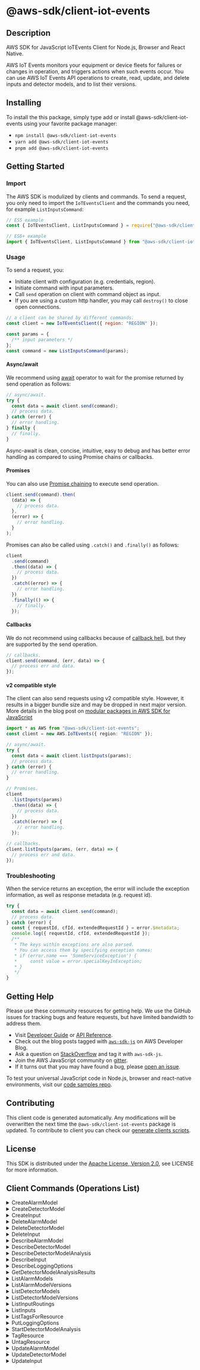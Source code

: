 <!-- generated file, do not edit directly -->

# @aws-sdk/client-iot-events

## Description

AWS SDK for JavaScript IoTEvents Client for Node.js, Browser and React Native.

<p>AWS IoT Events monitors your equipment or device fleets for failures or changes in operation, and
triggers actions when such events occur. You can use AWS IoT Events API operations to create, read,
update, and delete inputs and detector models, and to list their versions.</p>

## Installing

To install the this package, simply type add or install @aws-sdk/client-iot-events
using your favorite package manager:

- `npm install @aws-sdk/client-iot-events`
- `yarn add @aws-sdk/client-iot-events`
- `pnpm add @aws-sdk/client-iot-events`

## Getting Started

### Import

The AWS SDK is modulized by clients and commands.
To send a request, you only need to import the `IoTEventsClient` and
the commands you need, for example `ListInputsCommand`:

```js
// ES5 example
const { IoTEventsClient, ListInputsCommand } = require("@aws-sdk/client-iot-events");
```

```ts
// ES6+ example
import { IoTEventsClient, ListInputsCommand } from "@aws-sdk/client-iot-events";
```

### Usage

To send a request, you:

- Initiate client with configuration (e.g. credentials, region).
- Initiate command with input parameters.
- Call `send` operation on client with command object as input.
- If you are using a custom http handler, you may call `destroy()` to close open connections.

```js
// a client can be shared by different commands.
const client = new IoTEventsClient({ region: "REGION" });

const params = {
  /** input parameters */
};
const command = new ListInputsCommand(params);
```

#### Async/await

We recommend using [await](https://developer.mozilla.org/en-US/docs/Web/JavaScript/Reference/Operators/await)
operator to wait for the promise returned by send operation as follows:

```js
// async/await.
try {
  const data = await client.send(command);
  // process data.
} catch (error) {
  // error handling.
} finally {
  // finally.
}
```

Async-await is clean, concise, intuitive, easy to debug and has better error handling
as compared to using Promise chains or callbacks.

#### Promises

You can also use [Promise chaining](https://developer.mozilla.org/en-US/docs/Web/JavaScript/Guide/Using_promises#chaining)
to execute send operation.

```js
client.send(command).then(
  (data) => {
    // process data.
  },
  (error) => {
    // error handling.
  }
);
```

Promises can also be called using `.catch()` and `.finally()` as follows:

```js
client
  .send(command)
  .then((data) => {
    // process data.
  })
  .catch((error) => {
    // error handling.
  })
  .finally(() => {
    // finally.
  });
```

#### Callbacks

We do not recommend using callbacks because of [callback hell](http://callbackhell.com/),
but they are supported by the send operation.

```js
// callbacks.
client.send(command, (err, data) => {
  // process err and data.
});
```

#### v2 compatible style

The client can also send requests using v2 compatible style.
However, it results in a bigger bundle size and may be dropped in next major version. More details in the blog post
on [modular packages in AWS SDK for JavaScript](https://aws.amazon.com/blogs/developer/modular-packages-in-aws-sdk-for-javascript/)

```ts
import * as AWS from "@aws-sdk/client-iot-events";
const client = new AWS.IoTEvents({ region: "REGION" });

// async/await.
try {
  const data = await client.listInputs(params);
  // process data.
} catch (error) {
  // error handling.
}

// Promises.
client
  .listInputs(params)
  .then((data) => {
    // process data.
  })
  .catch((error) => {
    // error handling.
  });

// callbacks.
client.listInputs(params, (err, data) => {
  // process err and data.
});
```

### Troubleshooting

When the service returns an exception, the error will include the exception information,
as well as response metadata (e.g. request id).

```js
try {
  const data = await client.send(command);
  // process data.
} catch (error) {
  const { requestId, cfId, extendedRequestId } = error.$metadata;
  console.log({ requestId, cfId, extendedRequestId });
  /**
   * The keys within exceptions are also parsed.
   * You can access them by specifying exception names:
   * if (error.name === 'SomeServiceException') {
   *     const value = error.specialKeyInException;
   * }
   */
}
```

## Getting Help

Please use these community resources for getting help.
We use the GitHub issues for tracking bugs and feature requests, but have limited bandwidth to address them.

- Visit [Developer Guide](https://docs.aws.amazon.com/sdk-for-javascript/v3/developer-guide/welcome.html)
  or [API Reference](https://docs.aws.amazon.com/AWSJavaScriptSDK/v3/latest/index.html).
- Check out the blog posts tagged with [`aws-sdk-js`](https://aws.amazon.com/blogs/developer/tag/aws-sdk-js/)
  on AWS Developer Blog.
- Ask a question on [StackOverflow](https://stackoverflow.com/questions/tagged/aws-sdk-js) and tag it with `aws-sdk-js`.
- Join the AWS JavaScript community on [gitter](https://gitter.im/aws/aws-sdk-js-v3).
- If it turns out that you may have found a bug, please [open an issue](https://github.com/aws/aws-sdk-js-v3/issues/new/choose).

To test your universal JavaScript code in Node.js, browser and react-native environments,
visit our [code samples repo](https://github.com/aws-samples/aws-sdk-js-tests).

## Contributing

This client code is generated automatically. Any modifications will be overwritten the next time the `@aws-sdk/client-iot-events` package is updated.
To contribute to client you can check our [generate clients scripts](https://github.com/aws/aws-sdk-js-v3/tree/main/scripts/generate-clients).

## License

This SDK is distributed under the
[Apache License, Version 2.0](http://www.apache.org/licenses/LICENSE-2.0),
see LICENSE for more information.

## Client Commands (Operations List)

<details>
<summary>
CreateAlarmModel
</summary>

[Command API Reference](https://docs.aws.amazon.com/AWSJavaScriptSDK/v3/latest/clients/client-iot-events/classes/createalarmmodelcommand.html) / [Input](https://docs.aws.amazon.com/AWSJavaScriptSDK/v3/latest/clients/client-iot-events/interfaces/createalarmmodelcommandinput.html) / [Output](https://docs.aws.amazon.com/AWSJavaScriptSDK/v3/latest/clients/client-iot-events/interfaces/createalarmmodelcommandoutput.html)

</details>
<details>
<summary>
CreateDetectorModel
</summary>

[Command API Reference](https://docs.aws.amazon.com/AWSJavaScriptSDK/v3/latest/clients/client-iot-events/classes/createdetectormodelcommand.html) / [Input](https://docs.aws.amazon.com/AWSJavaScriptSDK/v3/latest/clients/client-iot-events/interfaces/createdetectormodelcommandinput.html) / [Output](https://docs.aws.amazon.com/AWSJavaScriptSDK/v3/latest/clients/client-iot-events/interfaces/createdetectormodelcommandoutput.html)

</details>
<details>
<summary>
CreateInput
</summary>

[Command API Reference](https://docs.aws.amazon.com/AWSJavaScriptSDK/v3/latest/clients/client-iot-events/classes/createinputcommand.html) / [Input](https://docs.aws.amazon.com/AWSJavaScriptSDK/v3/latest/clients/client-iot-events/interfaces/createinputcommandinput.html) / [Output](https://docs.aws.amazon.com/AWSJavaScriptSDK/v3/latest/clients/client-iot-events/interfaces/createinputcommandoutput.html)

</details>
<details>
<summary>
DeleteAlarmModel
</summary>

[Command API Reference](https://docs.aws.amazon.com/AWSJavaScriptSDK/v3/latest/clients/client-iot-events/classes/deletealarmmodelcommand.html) / [Input](https://docs.aws.amazon.com/AWSJavaScriptSDK/v3/latest/clients/client-iot-events/interfaces/deletealarmmodelcommandinput.html) / [Output](https://docs.aws.amazon.com/AWSJavaScriptSDK/v3/latest/clients/client-iot-events/interfaces/deletealarmmodelcommandoutput.html)

</details>
<details>
<summary>
DeleteDetectorModel
</summary>

[Command API Reference](https://docs.aws.amazon.com/AWSJavaScriptSDK/v3/latest/clients/client-iot-events/classes/deletedetectormodelcommand.html) / [Input](https://docs.aws.amazon.com/AWSJavaScriptSDK/v3/latest/clients/client-iot-events/interfaces/deletedetectormodelcommandinput.html) / [Output](https://docs.aws.amazon.com/AWSJavaScriptSDK/v3/latest/clients/client-iot-events/interfaces/deletedetectormodelcommandoutput.html)

</details>
<details>
<summary>
DeleteInput
</summary>

[Command API Reference](https://docs.aws.amazon.com/AWSJavaScriptSDK/v3/latest/clients/client-iot-events/classes/deleteinputcommand.html) / [Input](https://docs.aws.amazon.com/AWSJavaScriptSDK/v3/latest/clients/client-iot-events/interfaces/deleteinputcommandinput.html) / [Output](https://docs.aws.amazon.com/AWSJavaScriptSDK/v3/latest/clients/client-iot-events/interfaces/deleteinputcommandoutput.html)

</details>
<details>
<summary>
DescribeAlarmModel
</summary>

[Command API Reference](https://docs.aws.amazon.com/AWSJavaScriptSDK/v3/latest/clients/client-iot-events/classes/describealarmmodelcommand.html) / [Input](https://docs.aws.amazon.com/AWSJavaScriptSDK/v3/latest/clients/client-iot-events/interfaces/describealarmmodelcommandinput.html) / [Output](https://docs.aws.amazon.com/AWSJavaScriptSDK/v3/latest/clients/client-iot-events/interfaces/describealarmmodelcommandoutput.html)

</details>
<details>
<summary>
DescribeDetectorModel
</summary>

[Command API Reference](https://docs.aws.amazon.com/AWSJavaScriptSDK/v3/latest/clients/client-iot-events/classes/describedetectormodelcommand.html) / [Input](https://docs.aws.amazon.com/AWSJavaScriptSDK/v3/latest/clients/client-iot-events/interfaces/describedetectormodelcommandinput.html) / [Output](https://docs.aws.amazon.com/AWSJavaScriptSDK/v3/latest/clients/client-iot-events/interfaces/describedetectormodelcommandoutput.html)

</details>
<details>
<summary>
DescribeDetectorModelAnalysis
</summary>

[Command API Reference](https://docs.aws.amazon.com/AWSJavaScriptSDK/v3/latest/clients/client-iot-events/classes/describedetectormodelanalysiscommand.html) / [Input](https://docs.aws.amazon.com/AWSJavaScriptSDK/v3/latest/clients/client-iot-events/interfaces/describedetectormodelanalysiscommandinput.html) / [Output](https://docs.aws.amazon.com/AWSJavaScriptSDK/v3/latest/clients/client-iot-events/interfaces/describedetectormodelanalysiscommandoutput.html)

</details>
<details>
<summary>
DescribeInput
</summary>

[Command API Reference](https://docs.aws.amazon.com/AWSJavaScriptSDK/v3/latest/clients/client-iot-events/classes/describeinputcommand.html) / [Input](https://docs.aws.amazon.com/AWSJavaScriptSDK/v3/latest/clients/client-iot-events/interfaces/describeinputcommandinput.html) / [Output](https://docs.aws.amazon.com/AWSJavaScriptSDK/v3/latest/clients/client-iot-events/interfaces/describeinputcommandoutput.html)

</details>
<details>
<summary>
DescribeLoggingOptions
</summary>

[Command API Reference](https://docs.aws.amazon.com/AWSJavaScriptSDK/v3/latest/clients/client-iot-events/classes/describeloggingoptionscommand.html) / [Input](https://docs.aws.amazon.com/AWSJavaScriptSDK/v3/latest/clients/client-iot-events/interfaces/describeloggingoptionscommandinput.html) / [Output](https://docs.aws.amazon.com/AWSJavaScriptSDK/v3/latest/clients/client-iot-events/interfaces/describeloggingoptionscommandoutput.html)

</details>
<details>
<summary>
GetDetectorModelAnalysisResults
</summary>

[Command API Reference](https://docs.aws.amazon.com/AWSJavaScriptSDK/v3/latest/clients/client-iot-events/classes/getdetectormodelanalysisresultscommand.html) / [Input](https://docs.aws.amazon.com/AWSJavaScriptSDK/v3/latest/clients/client-iot-events/interfaces/getdetectormodelanalysisresultscommandinput.html) / [Output](https://docs.aws.amazon.com/AWSJavaScriptSDK/v3/latest/clients/client-iot-events/interfaces/getdetectormodelanalysisresultscommandoutput.html)

</details>
<details>
<summary>
ListAlarmModels
</summary>

[Command API Reference](https://docs.aws.amazon.com/AWSJavaScriptSDK/v3/latest/clients/client-iot-events/classes/listalarmmodelscommand.html) / [Input](https://docs.aws.amazon.com/AWSJavaScriptSDK/v3/latest/clients/client-iot-events/interfaces/listalarmmodelscommandinput.html) / [Output](https://docs.aws.amazon.com/AWSJavaScriptSDK/v3/latest/clients/client-iot-events/interfaces/listalarmmodelscommandoutput.html)

</details>
<details>
<summary>
ListAlarmModelVersions
</summary>

[Command API Reference](https://docs.aws.amazon.com/AWSJavaScriptSDK/v3/latest/clients/client-iot-events/classes/listalarmmodelversionscommand.html) / [Input](https://docs.aws.amazon.com/AWSJavaScriptSDK/v3/latest/clients/client-iot-events/interfaces/listalarmmodelversionscommandinput.html) / [Output](https://docs.aws.amazon.com/AWSJavaScriptSDK/v3/latest/clients/client-iot-events/interfaces/listalarmmodelversionscommandoutput.html)

</details>
<details>
<summary>
ListDetectorModels
</summary>

[Command API Reference](https://docs.aws.amazon.com/AWSJavaScriptSDK/v3/latest/clients/client-iot-events/classes/listdetectormodelscommand.html) / [Input](https://docs.aws.amazon.com/AWSJavaScriptSDK/v3/latest/clients/client-iot-events/interfaces/listdetectormodelscommandinput.html) / [Output](https://docs.aws.amazon.com/AWSJavaScriptSDK/v3/latest/clients/client-iot-events/interfaces/listdetectormodelscommandoutput.html)

</details>
<details>
<summary>
ListDetectorModelVersions
</summary>

[Command API Reference](https://docs.aws.amazon.com/AWSJavaScriptSDK/v3/latest/clients/client-iot-events/classes/listdetectormodelversionscommand.html) / [Input](https://docs.aws.amazon.com/AWSJavaScriptSDK/v3/latest/clients/client-iot-events/interfaces/listdetectormodelversionscommandinput.html) / [Output](https://docs.aws.amazon.com/AWSJavaScriptSDK/v3/latest/clients/client-iot-events/interfaces/listdetectormodelversionscommandoutput.html)

</details>
<details>
<summary>
ListInputRoutings
</summary>

[Command API Reference](https://docs.aws.amazon.com/AWSJavaScriptSDK/v3/latest/clients/client-iot-events/classes/listinputroutingscommand.html) / [Input](https://docs.aws.amazon.com/AWSJavaScriptSDK/v3/latest/clients/client-iot-events/interfaces/listinputroutingscommandinput.html) / [Output](https://docs.aws.amazon.com/AWSJavaScriptSDK/v3/latest/clients/client-iot-events/interfaces/listinputroutingscommandoutput.html)

</details>
<details>
<summary>
ListInputs
</summary>

[Command API Reference](https://docs.aws.amazon.com/AWSJavaScriptSDK/v3/latest/clients/client-iot-events/classes/listinputscommand.html) / [Input](https://docs.aws.amazon.com/AWSJavaScriptSDK/v3/latest/clients/client-iot-events/interfaces/listinputscommandinput.html) / [Output](https://docs.aws.amazon.com/AWSJavaScriptSDK/v3/latest/clients/client-iot-events/interfaces/listinputscommandoutput.html)

</details>
<details>
<summary>
ListTagsForResource
</summary>

[Command API Reference](https://docs.aws.amazon.com/AWSJavaScriptSDK/v3/latest/clients/client-iot-events/classes/listtagsforresourcecommand.html) / [Input](https://docs.aws.amazon.com/AWSJavaScriptSDK/v3/latest/clients/client-iot-events/interfaces/listtagsforresourcecommandinput.html) / [Output](https://docs.aws.amazon.com/AWSJavaScriptSDK/v3/latest/clients/client-iot-events/interfaces/listtagsforresourcecommandoutput.html)

</details>
<details>
<summary>
PutLoggingOptions
</summary>

[Command API Reference](https://docs.aws.amazon.com/AWSJavaScriptSDK/v3/latest/clients/client-iot-events/classes/putloggingoptionscommand.html) / [Input](https://docs.aws.amazon.com/AWSJavaScriptSDK/v3/latest/clients/client-iot-events/interfaces/putloggingoptionscommandinput.html) / [Output](https://docs.aws.amazon.com/AWSJavaScriptSDK/v3/latest/clients/client-iot-events/interfaces/putloggingoptionscommandoutput.html)

</details>
<details>
<summary>
StartDetectorModelAnalysis
</summary>

[Command API Reference](https://docs.aws.amazon.com/AWSJavaScriptSDK/v3/latest/clients/client-iot-events/classes/startdetectormodelanalysiscommand.html) / [Input](https://docs.aws.amazon.com/AWSJavaScriptSDK/v3/latest/clients/client-iot-events/interfaces/startdetectormodelanalysiscommandinput.html) / [Output](https://docs.aws.amazon.com/AWSJavaScriptSDK/v3/latest/clients/client-iot-events/interfaces/startdetectormodelanalysiscommandoutput.html)

</details>
<details>
<summary>
TagResource
</summary>

[Command API Reference](https://docs.aws.amazon.com/AWSJavaScriptSDK/v3/latest/clients/client-iot-events/classes/tagresourcecommand.html) / [Input](https://docs.aws.amazon.com/AWSJavaScriptSDK/v3/latest/clients/client-iot-events/interfaces/tagresourcecommandinput.html) / [Output](https://docs.aws.amazon.com/AWSJavaScriptSDK/v3/latest/clients/client-iot-events/interfaces/tagresourcecommandoutput.html)

</details>
<details>
<summary>
UntagResource
</summary>

[Command API Reference](https://docs.aws.amazon.com/AWSJavaScriptSDK/v3/latest/clients/client-iot-events/classes/untagresourcecommand.html) / [Input](https://docs.aws.amazon.com/AWSJavaScriptSDK/v3/latest/clients/client-iot-events/interfaces/untagresourcecommandinput.html) / [Output](https://docs.aws.amazon.com/AWSJavaScriptSDK/v3/latest/clients/client-iot-events/interfaces/untagresourcecommandoutput.html)

</details>
<details>
<summary>
UpdateAlarmModel
</summary>

[Command API Reference](https://docs.aws.amazon.com/AWSJavaScriptSDK/v3/latest/clients/client-iot-events/classes/updatealarmmodelcommand.html) / [Input](https://docs.aws.amazon.com/AWSJavaScriptSDK/v3/latest/clients/client-iot-events/interfaces/updatealarmmodelcommandinput.html) / [Output](https://docs.aws.amazon.com/AWSJavaScriptSDK/v3/latest/clients/client-iot-events/interfaces/updatealarmmodelcommandoutput.html)

</details>
<details>
<summary>
UpdateDetectorModel
</summary>

[Command API Reference](https://docs.aws.amazon.com/AWSJavaScriptSDK/v3/latest/clients/client-iot-events/classes/updatedetectormodelcommand.html) / [Input](https://docs.aws.amazon.com/AWSJavaScriptSDK/v3/latest/clients/client-iot-events/interfaces/updatedetectormodelcommandinput.html) / [Output](https://docs.aws.amazon.com/AWSJavaScriptSDK/v3/latest/clients/client-iot-events/interfaces/updatedetectormodelcommandoutput.html)

</details>
<details>
<summary>
UpdateInput
</summary>

[Command API Reference](https://docs.aws.amazon.com/AWSJavaScriptSDK/v3/latest/clients/client-iot-events/classes/updateinputcommand.html) / [Input](https://docs.aws.amazon.com/AWSJavaScriptSDK/v3/latest/clients/client-iot-events/interfaces/updateinputcommandinput.html) / [Output](https://docs.aws.amazon.com/AWSJavaScriptSDK/v3/latest/clients/client-iot-events/interfaces/updateinputcommandoutput.html)

</details>
